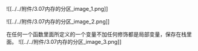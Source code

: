 ![[../../附件/3.07内存的分区_image_1.png]]

![[../../附件/3.07内存的分区_image_2.png]]

在任何一个函数里面所定义的一个变量不加任何修饰都是局部变量，保存在栈里面。
![[../../附件/3.07内存的分区_image_3.png]]


















































